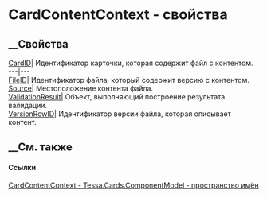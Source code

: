 # CardContentContext - свойства
##  __Свойства
[CardID](P_Tessa_Cards_ComponentModel_CardContentContext_CardID.htm)|
Идентификатор карточки, которая содержит файл с контентом.  
---|---  
[FileID](P_Tessa_Cards_ComponentModel_CardContentContext_FileID.htm)|
Идентификатор файла, который содержит версию с контентом.  
[Source](P_Tessa_Cards_ComponentModel_CardContentContext_Source.htm)|
Местоположение контента файла.  
[ValidationResult](P_Tessa_Cards_ComponentModel_CardContentContext_ValidationResult.htm)|
Объект, выполняющий построение результата валидации.  
[VersionRowID](P_Tessa_Cards_ComponentModel_CardContentContext_VersionRowID.htm)|
Идентификатор версии файла, которая описывает контент.  
## __См. также
#### Ссылки
[CardContentContext - ](T_Tessa_Cards_ComponentModel_CardContentContext.htm)
[Tessa.Cards.ComponentModel - пространство
имён](N_Tessa_Cards_ComponentModel.htm)
